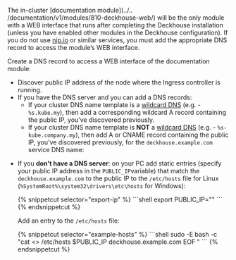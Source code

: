 <script type="text/javascript" src='{{ assets["getting-started.js"].digest_path }}'></script>
<script type="text/javascript" src='{{ assets["getting-started-access.js"].digest_path }}'></script>

The in-cluster [documentation module](../..
/documentation/v1/modules/810-deckhouse-web/) will be the only module with a WEB interface that runs after completing the Deckhouse installation (unless you have enabled other modules in the Deckhouse configuration). If you do not use [nip.io](https://nip.io) or similar services, you must add the appropriate DNS record to access the module’s WEB interface.

Create a DNS record to access a WEB interface of the documentation module:
<ul>
<li>Discover public IP address of the node where the Ingress controller is running.</li>
  <li>If you have the DNS server and you can add a DNS records:
  <ul>
    <li>If your cluster DNS name template is a <a href="https://en.wikipedia.org/wiki/Wildcard_DNS_record">wildcard DNS</a> (e.g. - <code>%s.kube.my</code>), then add a corresponding wildcard A record containing the public IP, you've discovered previously.
    </li>
    <li>If your cluster DNS name template is <strong>NOT</strong> a <a
            href="https://en.wikipedia.org/wiki/Wildcard_DNS_record">wildcard DNS</a> (e.g. - <code>%s-kube.company.my</code>), then add А or CNAME record containing the public IP, you've discovered previously, for the <code example-hosts>deckhouse.example.com</code> service DNS name:
      </li>
    </ul>
  </li>
  <li><p>If you <strong>don't have a DNS server</strong>: on your PC add static entries (specify your public IP address in the <code>PUBLIC_IP</code>variable) that match the <code example-hosts>deckhouse.example.com</code> to the public IP to the <code>/etc/hosts</code> file for Linux (<code>%SystemRoot%\system32\drivers\etc\hosts</code> for Windows):</p>
{% snippetcut selector="export-ip" %}
```shell
export PUBLIC_IP="<PUBLIC_IP>"
```
{% endsnippetcut %}

  <p>Add an entry to the <code>/etc/hosts</code> file:</p>
{% snippetcut selector="example-hosts" %}
```shell
sudo -E bash -c "cat <<EOF >> /etc/hosts
$PUBLIC_IP deckhouse.example.com
EOF
"
```
{% endsnippetcut %}
</li></ul>
